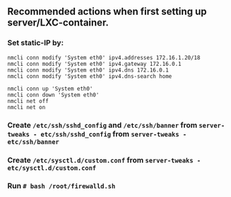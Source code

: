 ## Recommended actions when first setting up server/LXC-container.
### Set static-IP by:
```
nmcli conn modify 'System eth0' ipv4.addresses 172.16.1.20/18
nmcli conn modify 'System eth0' ipv4.gateway 172.16.0.1
nmcli conn modify 'System eth0' ipv4.dns 172.16.0.1
nmcli conn modify 'System eth0' ipv4.dns-search home

nmcli conn up 'System eth0'
nmcli conn down 'System eth0'
nmcli net off
nmcli net on
```

### Create `/etc/ssh/sshd_config` and `/etc/ssh/banner` from `server-tweaks - etc/ssh/sshd_config` from `server-tweaks - etc/ssh/banner`

### Create `/etc/sysctl.d/custom.conf` from `server-tweaks - etc/sysctl.d/custom.conf`

### Run `# bash /root/firewalld.sh`
